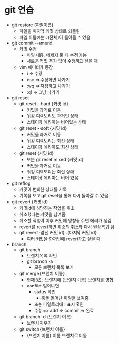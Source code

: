 # git 연습

- git restore {파일이름}
  - 파일을 마지막 커밋 상태로 되돌림
  - 파일 이름에는 `.`(전체)이 들어올 수 있음
- git commit --amend
  - 커밋 수정
    - 파일 내용, 메세지 둘 다 수정 가능
    - 새로운 커밋 추가 없이 수정하고 싶을 때
  - vim 에디터가 등장
    - i =>  수정
    - esc => 수정화면 나가기
    - :wq => 저장하고 나가기
    - :q! => 그냥 나가기
- git reset
  - git reset --hard {커밋 id}
    - 커밋을 과거로 이동
    - 워킹 디렉토리도 과거인 상태
    - 스테이징 에리아는 비어있는 상태
  - git reset --soft {커밋 id}
    - 커밋을 과거로 이동
    - 워킹 디렉토리는 최신 상태
    - 스테이징 에리아도 최신 상태
  - git reset {커밋 id}
    - 또는 git reset mixed {커밋 id}
    - 커밋을 과거로 이동
    - 워킹 디렉토리는 최신 상태
    - 스테이징 에리아는 비어 있음
- git reflog
  - 커밋이 변화한 상태를 기록
  - 기록을 보고 git reset을 통해 다시 돌아갈 수 있음
- git revert {커밋 id}
  - 커밋id에 해당하는 작업을 취소
  - 취소했다는 커밋을 남겨줌
  - 취소할 작업이 이후 커밋에 영향을 주면 에러가 생김
  - revert를 revert하면 취소의 취소라 다시 원상복귀 됨
  - git revert {앞선 커밋 id}..{마지막 커밋 id}
    - 여러 커밋을 한꺼번에 revert하고 싶을 때
- branch
  - git branch
    - 브랜치 목록 확인
    - git branch -a
      - 모든 브랜치 목록 보기
  - git merge {브랜치 이름}
    -  현재 있는 브랜치에  {브랜치 이름} 브랜치를 병합
    - confilct 일어나면
      - status 확인
        - 충돌 일어난 파일들 보여줌
      - 또는 파일트리에 ! 표시 확인
      - 수정 => add => commit => 완료
  - git branch -d {브랜치 이름}
    - 브랜치 지우기
  - git switch {브랜치 이름}
    - {브랜치 이름} 이름 브랜치로 이동

​		
